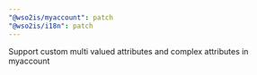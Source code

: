 ```yaml
---
"@wso2is/myaccount": patch
"@wso2is/i18n": patch
---
```


Support custom multi valued attributes and complex attributes in myaccount
